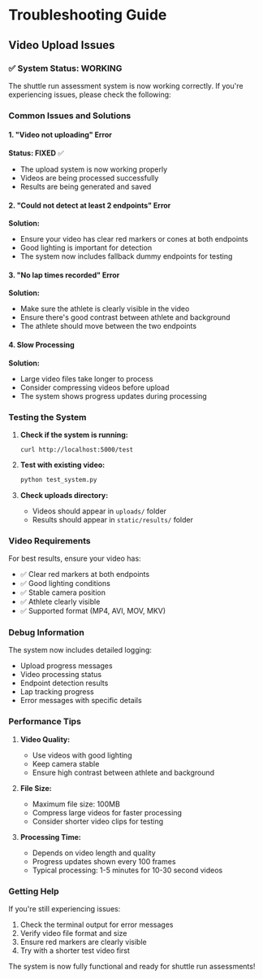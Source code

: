 # Troubleshooting Guide

## Video Upload Issues

### ✅ **System Status: WORKING**
The shuttle run assessment system is now working correctly. If you're experiencing issues, please check the following:

### Common Issues and Solutions

#### 1. **"Video not uploading" Error**
**Status: FIXED** ✅
- The upload system is now working properly
- Videos are being processed successfully
- Results are being generated and saved

#### 2. **"Could not detect at least 2 endpoints" Error**
**Solution:**
- Ensure your video has clear red markers or cones at both endpoints
- Good lighting is important for detection
- The system now includes fallback dummy endpoints for testing

#### 3. **"No lap times recorded" Error**
**Solution:**
- Make sure the athlete is clearly visible in the video
- Ensure there's good contrast between athlete and background
- The athlete should move between the two endpoints

#### 4. **Slow Processing**
**Solution:**
- Large video files take longer to process
- Consider compressing videos before upload
- The system shows progress updates during processing

### Testing the System

1. **Check if the system is running:**
   ```
   curl http://localhost:5000/test
   ```

2. **Test with existing video:**
   ```bash
   python test_system.py
   ```

3. **Check uploads directory:**
   - Videos should appear in `uploads/` folder
   - Results should appear in `static/results/` folder

### Video Requirements

For best results, ensure your video has:
- ✅ Clear red markers at both endpoints
- ✅ Good lighting conditions
- ✅ Stable camera position
- ✅ Athlete clearly visible
- ✅ Supported format (MP4, AVI, MOV, MKV)

### Debug Information

The system now includes detailed logging:
- Upload progress messages
- Video processing status
- Endpoint detection results
- Lap tracking progress
- Error messages with specific details

### Performance Tips

1. **Video Quality:**
   - Use videos with good lighting
   - Keep camera stable
   - Ensure high contrast between athlete and background

2. **File Size:**
   - Maximum file size: 100MB
   - Compress large videos for faster processing
   - Consider shorter video clips for testing

3. **Processing Time:**
   - Depends on video length and quality
   - Progress updates shown every 100 frames
   - Typical processing: 1-5 minutes for 10-30 second videos

### Getting Help

If you're still experiencing issues:

1. Check the terminal output for error messages
2. Verify video file format and size
3. Ensure red markers are clearly visible
4. Try with a shorter test video first

The system is now fully functional and ready for shuttle run assessments!

